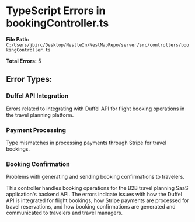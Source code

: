 # TypeScript Errors in bookingController.ts

**File Path:** `C:/Users/jbirc/Desktop/NestleIn/NestMapRepo/server/src/controllers/bookingController.ts`

**Total Errors:** 5

## Error Types:

### Duffel API Integration
Errors related to integrating with Duffel API for flight booking operations in the travel planning platform.

### Payment Processing
Type mismatches in processing payments through Stripe for travel bookings.

### Booking Confirmation
Problems with generating and sending booking confirmations to travelers.

This controller handles booking operations for the B2B travel planning SaaS application's backend API. The errors indicate issues with how the Duffel API is integrated for flight bookings, how Stripe payments are processed for travel reservations, and how booking confirmations are generated and communicated to travelers and travel managers.
